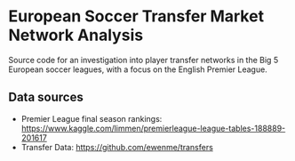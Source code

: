 # European Soccer Transfer Market Network Analysis
Source code for an investigation into player transfer networks in the Big 5 European soccer leagues, with a focus on the English Premier League.

## Data sources
* Premier League final season rankings: https://www.kaggle.com/limmen/premierleague-league-tables-188889-201617
* Transfer Data: https://github.com/ewenme/transfers
